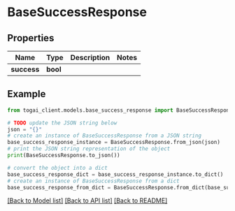# BaseSuccessResponse


## Properties

Name | Type | Description | Notes
------------ | ------------- | ------------- | -------------
**success** | **bool** |  | 

## Example

```python
from togai_client.models.base_success_response import BaseSuccessResponse

# TODO update the JSON string below
json = "{}"
# create an instance of BaseSuccessResponse from a JSON string
base_success_response_instance = BaseSuccessResponse.from_json(json)
# print the JSON string representation of the object
print(BaseSuccessResponse.to_json())

# convert the object into a dict
base_success_response_dict = base_success_response_instance.to_dict()
# create an instance of BaseSuccessResponse from a dict
base_success_response_from_dict = BaseSuccessResponse.from_dict(base_success_response_dict)
```
[[Back to Model list]](../README.md#documentation-for-models) [[Back to API list]](../README.md#documentation-for-api-endpoints) [[Back to README]](../README.md)


